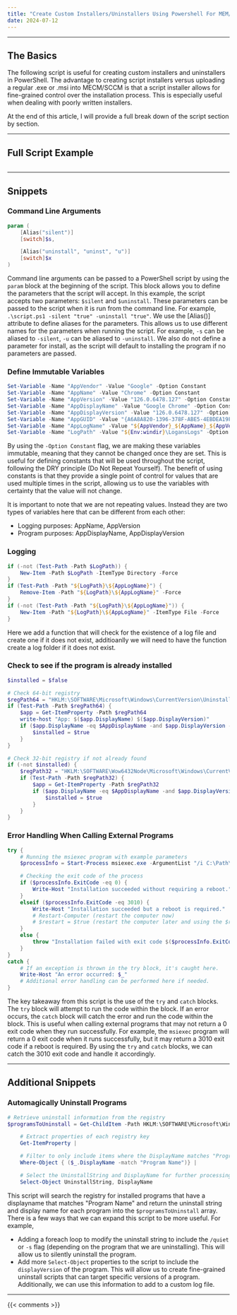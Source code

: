 ```yaml
---
title: "Create Custom Installers/Uninstallers Using Powershell For MEM/SCCM"
date: 2024-07-12
---
```


---

## The Basics

The following script is useful for creating custom installers and uninstallers in PowerShell. The advantage to creating script installers versus uploading a regular .exe or .msi into MECM/SCCM is that a script installer allows for fine-grained control over the installation process. This is especially useful when dealing with poorly written installers.

At the end of this article, I will provide a full break down of the script section by section.

---

## Full Script Example

```powershell

```

---

## Snippets

### Command Line Arguments

```powershell
param (
    [Alias("silent")]
    [switch]$s,

    [Alias("uninstall", "uninst", "u")]
    [switch]$x
)
```

Command line arguments can be passed to a PowerShell script by using the `param` block at the beginning of the script. This block allows you to define the parameters that the script will accept. In this example, the script accepts two parameters: `$silent` and `$uninstall`. These parameters can be passed to the script when it is run from the command line. For example, `.\script.ps1 -silent "true" -uninstall "true"`. We use the [Alias()] attribute to define aliases for the parameters. This allows us to use different names for the parameters when running the script. For example, `-s` can be aliased to `-silent`, `-u` can be aliased to `-uninstall`. We also do not define a parameter for install, as the script will default to installing the program if no parameters are passed.

### Define Immutable Variables

```powershell
Set-Variable -Name "AppVendor" -Value "Google" -Option Constant
Set-Variable -Name "AppName" -Value "Chrome" -Option Constant
Set-Variable -Name "AppVersion" -Value "126.0.6478.127" -Option Constant
Set-Variable -Name "AppDisplayName" -Value "Google Chrome" -Option Constant
Set-Variable -Name "AppDisplayVersion" -Value "126.0.6478.127" -Option Constant
Set-Variable -Name "AppGUID" -Value "{A6A8A820-1396-378F-ABE5-4EBDEA19FE69}" -Option Constant
Set-Variable -Name "AppLogName" -Value "${AppVendor}_${AppName}_${AppVersion}.log" -Option Constant
Set-Variable -Name "LogPath" -Value "${Env:windir}\LogansLogs" -Option Constant
```

By using the `-Option Constant` flag, we are making these variables immutable, meaning that they cannot be changed once they are set. This is useful for defining constants that will be used throughout the script, following the DRY principle (Do Not Repeat Yourself). The benefit of using constants is that they provide a single point of control for values that are used multiple times in the script, allowing us to use the variables with certainty that the value will not change.

It is important to note that we are not repeating values. Instead they are two types of variables here that can be different from each other:

- Logging purposes: AppName, AppVersion
- Program purposes: AppDisplayName, AppDisplayVersion

### Logging

```powershell
if (-not (Test-Path -Path $LogPath)) {
    New-Item -Path $LogPath -ItemType Directory -Force
}
if (Test-Path -Path "${LogPath}\${AppLogName}") {
    Remove-Item -Path "${LogPath}\${AppLogName}" -Force
}
if (-not (Test-Path -Path "${LogPath}\${AppLogName}")) {
    New-Item -Path "${LogPath}\${AppLogName}" -ItemType File -Force
}
```

Here we add a function that will check for the existence of a log file and create one if it does not exist, additioanlly we will need to have the function create a log folder if it does not exist.

### Check to see if the program is already installed

```powershell
$installed = $false

# Check 64-bit registry
$regPath64 = "HKLM:\SOFTWARE\Microsoft\Windows\CurrentVersion\Uninstall\$appGUID"
if (Test-Path -Path $regPath64) {
    $app = Get-ItemProperty -Path $regPath64
    write-host "App: $($app.DisplayName) $($app.DisplayVersion)"
    if ($app.DisplayName -eq $AppDisplayName -and $app.DisplayVersion -eq $AppDisplayVersion) {
        $installed = $true
    }
}

# Check 32-bit registry if not already found
if (-not $installed) {
    $regPath32 = "HKLM:\SOFTWARE\Wow6432Node\Microsoft\Windows\CurrentVersion\Uninstall\$appGUID"
    if (Test-Path -Path $regPath32) {
        $app = Get-ItemProperty -Path $regPath32
        if ($app.DisplayName -eq $AppDisplayName -and $app.DisplayVersion -eq $AppDisplayVersion) {
            $installed = $true
        }
    }
}
```

### Error Handling When Calling External Programs

```powershell
try {
    # Running the msiexec program with example parameters
    $processInfo = Start-Process msiexec.exe -ArgumentList "/i C:\Path\To\Your\Installer.msi /quiet /norestart" -Wait -PassThru

    # Checking the exit code of the process
    if ($processInfo.ExitCode -eq 0) {
        Write-Host "Installation succeeded without requiring a reboot."
    }
    elseif ($processInfo.ExitCode -eq 3010) {
        Write-Host "Installation succeeded but a reboot is required."
        # Restart-Computer (restart the computer now)
        # $restart = $true (restart the computer later and using the $restart variable)
    }
    else {
        throw "Installation failed with exit code $($processInfo.ExitCode)."
    }
}
catch {
    # If an exception is thrown in the try block, it's caught here.
    Write-Host "An error occurred: $_"
    # Additional error handling can be performed here if needed.
}
```

The key takeaway from this script is the use of the `try` and `catch` blocks. The `try` block will attempt to run the code within the block. If an error occurs, the `catch` block will catch the error and run the code within the block. This is useful when calling external programs that may not return a 0 exit code when they run successfully. For example, the `msiexec` program will return a 0 exit code when it runs successfully, but it may return a 3010 exit code if a reboot is required. By using the `try` and `catch` blocks, we can catch the 3010 exit code and handle it accordingly.

---

## Additional Snippets

### Automagically Uninstall Programs

```powershell
# Retrieve uninstall information from the registry
$programsToUninstall = Get-ChildItem -Path HKLM:\SOFTWARE\Microsoft\Windows\CurrentVersion\Uninstall, HKLM:\SOFTWARE\Wow6432Node\Microsoft\Windows\CurrentVersion\Uninstall |

    # Extract properties of each registry key
    Get-ItemProperty |

    # Filter to only include items where the DisplayName matches "Program Name"
    Where-Object { ($_.DisplayName -match "Program Name")} |

    # Select the UninstallString and DisplayName for further processing
    Select-Object UninstallString, DisplayName
```

This script will search the registry for installed programs that have a displayname that matches "Program Name" and return the uninstall string and display name for each program into the `$programsToUninstall` array. There is a few ways that we can expand this script to be more useful. For example,

- Adding a foreach loop to modify the uninstall string to include the `/quiet` or `-s` flag (depending on the program that we are uninstalling). This will allow us to silently uninstall the program.
- Add more `Select-Object` properties to the script to include the `displayVersion` of the program. This will allow us to create fine-grained uninstall scripts that can target specific versions of a program. Additionally, we can use this information to add to a custom log file.

---

{{< comments >}}

